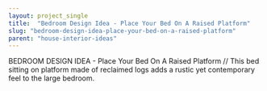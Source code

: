 ```yaml
---
layout: project_single
title:  "Bedroom Design Idea - Place Your Bed On A Raised Platform"
slug: "bedroom-design-idea-place-your-bed-on-a-raised-platform"
parent: "house-interior-ideas"
---
```

BEDROOM DESIGN IDEA - Place Your Bed On A Raised Platform // This bed sitting on platform made of reclaimed logs adds a rustic yet contemporary feel to the large bedroom.